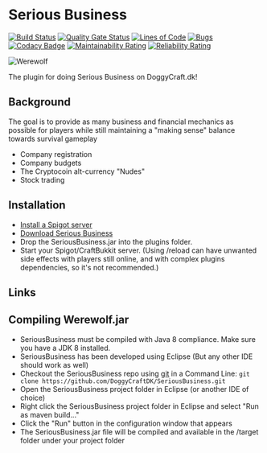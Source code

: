 Serious Business
======

[![Build Status](https://travis-ci.com/DoggyCraftDK/Werewolf.svg?branch=master)](https://travis-ci.com/DoggyCraftDK/SeriousBusiness)
[![Quality Gate Status](https://sonarcloud.io/api/project_badges/measure?project=DogOnFire_SeriousBusiness&metric=alert_status)](https://sonarcloud.io/dashboard?id=DogOnFire_SeriousBusiness)
[![Lines of Code](https://sonarcloud.io/api/project_badges/measure?project=DogOnFire_SeriousBusiness&metric=ncloc)](https://sonarcloud.io/dashboard?id=DogOnFire_SeriousBusiness)
[![Bugs](https://sonarcloud.io/api/project_badges/measure?project=DogOnFire_SeriousBusiness&metric=bugs)](https://sonarcloud.io/dashboard?id=DogOnFire_SeriousBusiness)
[![Codacy Badge](https://api.codacy.com/project/badge/Grade/8296799b90684dbe8745823d38e26bf0)](https://www.codacy.com/app/Fido2603/Werewolf?utm_source=github.com&amp;utm_medium=referral&amp;utm_content=DoggyCraftDK/Werewolf&amp;utm_campaign=Badge_Grade)
[![Maintainability Rating](https://sonarcloud.io/api/project_badges/measure?project=DogOnFire_SeriousBusiness&metric=sqale_rating)](https://sonarcloud.io/dashboard?id=DogOnFire_SeriousBusiness)
[![Reliability Rating](https://sonarcloud.io/api/project_badges/measure?project=DogOnFire_SeriousBusiness&metric=reliability_rating)](https://sonarcloud.io/dashboard?id=DogOnFire_SeriousBusiness)

![Werewolf](http://www.mcintyre.co.za/wp-content/uploads/2019/03/business-meeting-ss-1920.jpg)

The plugin for doing Serious Business on DoggyCraft.dk!

Background
---------
The goal is to provide as many business and financial mechanics as possible for players while still maintaining a "making sense" balance towards survival gameplay

*   Company registration
*   Company budgets
*	The Cryptocoin alt-currency "Nudes"
*	Stock trading

Installation
---------
*	[Install a Spigot server](https://github.com/DogOnFire/Werewolf/#obtain-a-build-of-spigot)
*	[Download Serious Business](https://github.com/DogOnFire/Werewolf/#download)
*	Drop the SeriousBusiness.jar into the plugins folder.
*	Start your Spigot/CraftBukkit server. (Using /reload can have unwanted side effects with players still online, and with complex plugins dependencies, so it's not recommended.)

Links
---------

Compiling Werewolf.jar
---------
*	SeriousBusiness must be compiled with Java 8 compliance. Make sure you have a JDK 8 installed.
*	SeriousBusiness has been developed using Eclipse (But any other IDE should work as well)
*	Checkout the SeriousBusiness repo using [git](https://git-scm.com/downloads) in a Command Line: `git clone https://github.com/DoggyCraftDK/SeriousBusiness.git`
*	Open the SeriousBusiness project folder in Eclipse (or another IDE of choice)
*	Right click the SeriousBusiness project folder in Eclipse and select "Run as maven build..."
*	Click the "Run" button in the configuration window that appears
*	The SeriousBusiness.jar file will be compiled and available in the /target folder under your project folder
